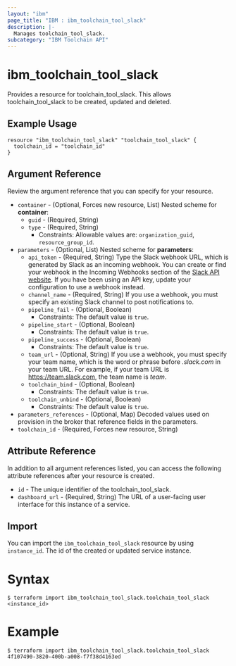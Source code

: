 ```yaml
---
layout: "ibm"
page_title: "IBM : ibm_toolchain_tool_slack"
description: |-
  Manages toolchain_tool_slack.
subcategory: "IBM Toolchain API"
---
```


# ibm_toolchain_tool_slack

Provides a resource for toolchain_tool_slack. This allows toolchain_tool_slack to be created, updated and deleted.

## Example Usage

```hcl
resource "ibm_toolchain_tool_slack" "toolchain_tool_slack" {
  toolchain_id = "toolchain_id"
}
```

## Argument Reference

Review the argument reference that you can specify for your resource.

* `container` - (Optional, Forces new resource, List) 
Nested scheme for **container**:
	* `guid` - (Required, String)
	* `type` - (Required, String)
	  * Constraints: Allowable values are: `organization_guid`, `resource_group_id`.
* `parameters` - (Optional, List) 
Nested scheme for **parameters**:
	* `api_token` - (Required, String) Type the Slack webhook URL, which is generated by Slack as an incoming webhook. You can create or find your webhook in the Incoming Webhooks section of the [Slack API website](https://api.slack.com/incoming-webhooks). If you have been using an API key, update your configuration to use a webhook instead.
	* `channel_name` - (Required, String) If you use a webhook, you must specify an existing Slack channel to post notifications to.
	* `pipeline_fail` - (Optional, Boolean)
	  * Constraints: The default value is `true`.
	* `pipeline_start` - (Optional, Boolean)
	  * Constraints: The default value is `true`.
	* `pipeline_success` - (Optional, Boolean)
	  * Constraints: The default value is `true`.
	* `team_url` - (Optional, String) If you use a webhook, you must specify your team name, which is the word or phrase before _.slack.com_ in your team URL. For example, if your team URL is https://team.slack.com, the team name is _team_.
	* `toolchain_bind` - (Optional, Boolean)
	  * Constraints: The default value is `true`.
	* `toolchain_unbind` - (Optional, Boolean)
	  * Constraints: The default value is `true`.
* `parameters_references` - (Optional, Map) Decoded values used on provision in the broker that reference fields in the parameters.
* `toolchain_id` - (Required, Forces new resource, String) 

## Attribute Reference

In addition to all argument references listed, you can access the following attribute references after your resource is created.

* `id` - The unique identifier of the toolchain_tool_slack.
* `dashboard_url` - (Required, String) The URL of a user-facing user interface for this instance of a service.

## Import

You can import the `ibm_toolchain_tool_slack` resource by using `instance_id`. The id of the created or updated service instance.

# Syntax
```
$ terraform import ibm_toolchain_tool_slack.toolchain_tool_slack <instance_id>
```

# Example
```
$ terraform import ibm_toolchain_tool_slack.toolchain_tool_slack 4f107490-3820-400b-a008-f7f38d4163ed
```
